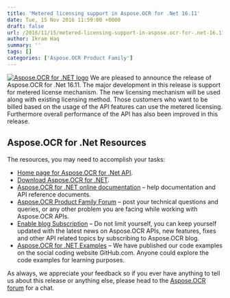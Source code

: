 ```yaml
---
title: 'Metered licensing support in Aspose.OCR for .Net 16.11'
date: Tue, 15 Nov 2016 11:59:00 +0000
draft: false
url: /2016/11/15/metered-licensing-support-in-aspose.ocr-for-.net-16.11/
author: Ikram Haq
summary: ''
tags: []
categories: ['Aspose.OCR Product Family']
---
```


[![Aspose.OCR for .NET logo][1]](https://blog.aspose.com/wp-content/uploads/sites/2/2013/07/aspose-OCR-for-net_100.png) We are pleased to announce the release of Aspose.OCR for .Net 16.11. The major development in this release is support for metered license mechanism. The new licensing mechanism will be used along with existing licensing method. Those customers who want to be billed based on the usage of the API features can use the metered licensing. Furthermore overall performance of the API has also been improved in this release.

## Aspose.OCR for .Net Resources

The resources, you may need to accomplish your tasks:

*   [Home page for Aspose.OCR for .Net API][2].
*   [Download Aspose.OCR for .NET][3].
*   [Aspose.OCR for .NET online documentation][4] – help documentation and API reference documents.
*   [Aspose.OCR Product Family Forum][5] – post your technical questions and queries, or any other problem you are facing while working with Aspose.OCR APIs.
*   [Enable blog Subscription][6] – Do not limit yourself, you can keep yourself updated with the latest news on Aspose.OCR APIs, new features, fixes and other API related topics by subscribing to Aspose.OCR blog.
*   [Aspose.OCR for .NET Examples][7] – We have published our code examples on the social coding website GitHub.com. Anyone could explore the code examples for learning purposes.

As always, we appreciate your feedback so if you ever have anything to tell us about this release or anything else, please head to the [Aspose.OCR forum][8] for a chat.




[1]: https://blog.aspose.com/wp-content/uploads/sites/2/2013/07/aspose-OCR-for-net_100.png "Aspose.OCR for .NET logo"
[2]: https://www.aspose.com/products/ocr/net
[3]: https://downloads.aspose.com/ocr/net
[4]: https://docs.aspose.com/display/ocrnet/Home
[5]: https://forum.aspose.com/c/ocr
[6]: https://blog.aspose.com/category/aspose-products/aspose-ocr-product-family/
[7]: https://github.com/aspose-ocr/Aspose.OCR-for-.NET
[8]: https://www.aspose.com/community/forums/aspose.ocr-product-family/493/showforum.aspx




